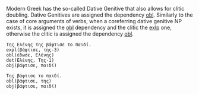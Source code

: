 Modern Greek has the so-called Dative Genitive that also allows for clitic doubling. Dative Genitives are assigned the dependency [obl](). Similarly to the case of core arguments of verbs, when a coreferring dative genitive NP exists,  it is assigned the [obl]() dependency and the clitic the [exlp]() one,  otherwise the clitic is assigned the dependency [obl](). 

~~~ sdparse
Της Ελένης της βάφτισε το παιδί. 
expl(βάφτισε, της-3)
obl(έδωσε, Eλένης)
det(Ελένης, Της-1)
obj(βάφτισε, παιδί)
~~~

~~~ sdparse
Της βάφτισε το παιδί. 
obl(βάφτισε, της)
obj(βάφτισε, παιδί)
